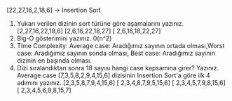 [22,27,16,2,18,6] -> Insertion Sort
1.	Yukarı verilen dizinin sort türüne göre aşamalarını yazınız.
[2,27,16,22,18,6]
[2,6,16,22,18,27]
[ 2,6,16,18,22,27]
2.	Big-O gösterimini yazınız.
0(n^2)
3.	Time Complexity: Average case: Aradığımız sayının ortada olması,Worst case: Aradığımız sayının sonda olması, Best case: Aradığımız sayının dizinin en başında olması.
4.	Dizi sıralandıktan sonra 18 sayısı hangi case kapsamına girer? Yazınız.
Average case
[7,3,5,8,2,9,4,15,6] dizisinin Insertion Sort'a göre ilk 4 adımını yazınız.
[2,3,5,8,7,9,4,15,6]
[ 2,3,4,8,7,9,5,15,6]
[ 2,3,4,5,7,9,8,15,6]
[ 2,3,4,5,6,9,8,15,7]
